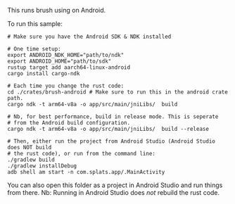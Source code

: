 This runs brush using on Android.

To run this sample:
```
# Make sure you have the Android SDK & NDK installed

# One time setup:
export ANDROID_NDK_HOME="path/to/ndk"
export ANDROID_HOME="path/to/sdk"
rustup target add aarch64-linux-android
cargo install cargo-ndk

# Each time you change the rust code:
cd ./crates/brush-android # Make sure to run this in the android crate path.
cargo ndk -t arm64-v8a -o app/src/main/jniLibs/  build

# Nb, for best performance, build in release mode. This is seperate
# from the Android build configuration.
cargo ndk -t arm64-v8a -o app/src/main/jniLibs/  build --release

# Then, either run the project from Android Studio (Android Studio does NOT build
# the rust code), or run from the command line:
./gradlew build
./gradlew installDebug
adb shell am start -n com.splats.app/.MainActivity
```

You can also open this folder as a project in Android Studio and run things from there.
Nb: Running in Android Studio does _not_ rebuild the rust code.
